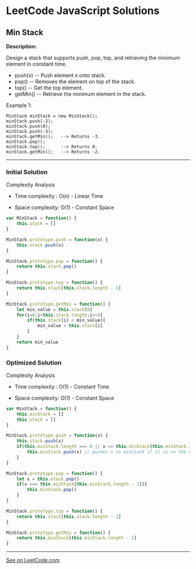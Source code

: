 # LeetCode JavaScript Solutions



## Min Stack



**Description:**

Design a stack that supports push, pop, top, and retrieving the minimum element in constant time.

- push(x) -- Push element x onto stack.
- pop() -- Removes the element on top of the stack.
- top() -- Get the top element.
- getMin() -- Retrieve the minimum element in the stack.

Example 1:
```
MinStack minStack = new MinStack();
minStack.push(-2);
minStack.push(0);
minStack.push(-3);
minStack.getMin();   --> Returns -3.
minStack.pop();
minStack.top();      --> Returns 0.
minStack.getMin();   --> Returns -2.
```

---


### Initial Solution
Complexity Analysis

- Time complexity : O(n) - Linear Time

- Space complexity: O(1) - Constant Space


```JavaScript
var MinStack = function() {
    this.stack = []
}

MinStack.prototype.push = function(x) {
    this.stack.push(x)
}

MinStack.prototype.pop = function() {
    return this.stack.pop()
}

MinStack.prototype.top = function() {
    return this.stack[this.stack.length - 1]
}

MinStack.prototype.getMin = function() {
    let min_value = this.stack[0]
    for(i=0;i<this.stack.length;i++){
        if(this.stack[i] < min_value){
            min_value = this.stack[i]
        }
    }
    return min_value
}
```

### Optimized Solution
Complexity Analysis

- Time complexity : O(1) - Constant Time

- Space complexity: O(1) - Constant Space

```JavaScript
var MinStack = function() {
    this.minStack = []
    this.stack = []
}

MinStack.prototype.push = function(x) {
    this.stack.push(x)
    if(this.minStack.length === 0 || x <= this.minStack[this.minStack.length - 1]) {
        this.minStack.push(x) // pushes x to minstack if it is <= the minimum value of minStack
    }
}

MinStack.prototype.pop = function() {
    let x = this.stack.pop()
    if(x === this.minStack[this.minStack.length - 1]){
        this.minStack.pop()
    }
}

MinStack.prototype.top = function() {
    return this.stack[this.stack.length - 1]
}

MinStack.prototype.getMin = function() {
    return this.minStack[this.minStack.length - 1]
}
```

---


[See on LeetCode.com](https://leetcode.com/explore/featured/card/30-day-leetcoding-challenge/529/week-2/3292/)
